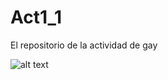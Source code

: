 # Act1_1
El repositorio de la actividad de gay

![alt text](https://i.postimg.cc/mkS7QhVv/photo-2021-08-16-20-40-05.jpg)
